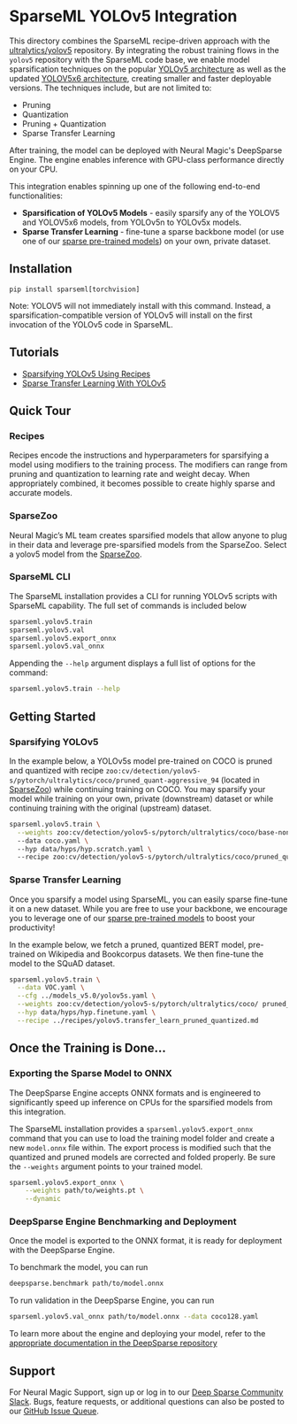 # SparseML YOLOv5 Integration
This directory combines the SparseML recipe-driven approach with the 
[ultralytics/yolov5](https://github.com/ultralytics/yolov5) repository.
By integrating the robust training flows in the `yolov5` repository with the SparseML code base, we enable model sparsification techniques on the popular [YOLOv5 architecture](https://github.com/ultralytics/yolov5/issues/280)
as well as the updated [YOLOV5x6 architecture](https://github.com/ultralytics/yolov5/releases/tag/v5.0),
creating smaller and faster deployable versions.
The techniques include, but are not limited to:
- Pruning
- Quantization
- Pruning + Quantization
- Sparse Transfer Learning

After training, the model can be deployed with Neural Magic's DeepSparse Engine. The engine enables inference with GPU-class performance directly on your CPU.

This integration enables spinning up one of the following end-to-end functionalities:
- **Sparsification of YOLOv5 Models** - easily sparsify any of the YOLOV5 and YOLOV5x6 models, from YOLOv5n to YOLOv5x models. 
- **Sparse Transfer Learning** - fine-tune a sparse backbone model (or use one of our [sparse pre-trained models](https://sparsezoo.neuralmagic.com/?domain=cv&sub_domain=detection&page=1)) on your own, private dataset.

## Installation

```pip install sparseml[torchvision]```

Note: YOLOV5 will not immediately install with this command. Instead, a sparsification-compatible version of YOLOv5 will install on the first invocation of the YOLOv5 code in SparseML.

## Tutorials

- [Sparsifying YOLOv5 Using Recipes](https://github.com/neuralmagic/sparseml/blob/main/integrations/ultralytics-yolov5/tutorials/sparsifying_yolov5_using_recipes.md)
- [Sparse Transfer Learning With YOLOv5](https://github.com/neuralmagic/sparseml/blob/main/integrations/ultralytics-yolov5/tutorials/yolov5_sparse_transfer_learning.md)

## Quick Tour

### Recipes

Recipes encode the instructions and hyperparameters for sparsifying a model using modifiers to the training process.
The modifiers can range from pruning and quantization to learning rate and weight decay.
When appropriately combined, it becomes possible to create highly sparse and accurate models.

### SparseZoo

Neural Magic’s ML team creates sparsified models that allow anyone to plug in their data and leverage pre-sparsified models from the SparseZoo.
Select a yolov5 model from the [SparseZoo](https://sparsezoo.neuralmagic.com/?repo=ultralytics&page=1).

### SparseML CLI

The SparseML installation provides a CLI for running YOLOv5 scripts with SparseML capability. The full set of commands is included below

```bash
sparseml.yolov5.train
sparseml.yolov5.val
sparseml.yolov5.export_onnx
sparseml.yolov5.val_onnx
```

Appending the `--help` argument displays a full list of options for the command:
```bash
sparseml.yolov5.train --help
```

## Getting Started

### Sparsifying YOLOv5
In the example below, a YOLOv5s model pre-trained on COCO is pruned and quantized with recipe 
`zoo:cv/detection/yolov5-s/pytorch/ultralytics/coco/pruned_quant-aggressive_94` (located in [SparseZoo](https://sparsezoo.neuralmagic.com/models/cv%2Fdetection%2Fyolov5-s%2Fpytorch%2Fultralytics%2Fcoco%2Fpruned_quant-aggressive_94)) while continuing training on COCO. You may sparsify your model while training on your own, private (downstream) dataset or while continuing training with the original (upstream) dataset.  

```bash
sparseml.yolov5.train \
  --weights zoo:cv/detection/yolov5-s/pytorch/ultralytics/coco/base-none \   # Pre-trained model weights
  --data coco.yaml \                                                         # Dataset to continue training on
  --hyp data/hyps/hyp.scratch.yaml \                                         # Training hyperparameters
  --recipe zoo:cv/detection/yolov5-s/pytorch/ultralytics/coco/pruned_quant-aggressive_94 
```

### Sparse Transfer Learning

Once you sparsify a model using SparseML, you can easily sparse fine-tune it on a new dataset.
While you are free to use your backbone, we encourage you to leverage one of our [sparse pre-trained models](https://sparsezoo.neuralmagic.com) to boost your productivity!

In the example below, we fetch a pruned, quantized BERT model, pre-trained on Wikipedia and Bookcorpus datasets. We then fine-tune the model to the SQuAD dataset. 
```bash
sparseml.yolov5.train \
  --data VOC.yaml \
  --cfg ../models_v5.0/yolov5s.yaml \
  --weights zoo:cv/detection/yolov5-s/pytorch/ultralytics/coco/ pruned_quant-aggressive_94?recipe_type=transfer \
  --hyp data/hyps/hyp.finetune.yaml \
  --recipe ../recipes/yolov5.transfer_learn_pruned_quantized.md
```

## Once the Training is Done...

### Exporting the Sparse Model to ONNX
The DeepSparse Engine accepts ONNX formats and is engineered to significantly speed up inference on CPUs for the sparsified models from this integration.

The SparseML installation provides a `sparseml.yolov5.export_onnx` command that you can use to load the training model folder and create a new `model.onnx` file within. The export process is modified such that the quantized and pruned models are corrected and folded properly. Be sure the `--weights` argument points to your trained model. 
```bash
sparseml.yolov5.export_onnx \
    --weights path/to/weights.pt \
    --dynamic 
```

### DeepSparse Engine Benchmarking and Deployment

Once the model is exported to the ONNX format, it is ready for deployment with the DeepSparse Engine. 

To benchmark the model, you can run

```bash
deepsparse.benchmark path/to/model.onnx
```

To run validation in the DeepSparse Engine, you can run

```bash
sparseml.yolov5.val_onnx path/to/model.onnx --data coco128.yaml
```


To learn more about the engine and deploying your model, refer to the [appropriate documentation in the DeepSparse repository](https://github.com/neuralmagic/deepsparse/tree/main/examples/ultralytics-yolo)

## Support

For Neural Magic Support, sign up or log in to our [Deep Sparse Community Slack](https://join.slack.com/t/discuss-neuralmagic/shared_invite/zt-q1a1cnvo-YBoICSIw3L1dmQpjBeDurQ). Bugs, feature requests, or additional questions can also be posted to our [GitHub Issue Queue](https://github.com/neuralmagic/sparseml/issues).